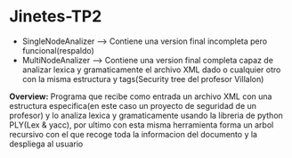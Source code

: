# Jinetes-TP2
- SingleNodeAnalizer --> Contiene una version final incompleta pero funcional(respaldo)  
- MultiNodeAnalizer --> Contiene una version final completa capaz de analizar lexica y gramaticamente el archivo XML dado o cualquier otro con la misma estructura y tags(Security tree del profesor Villalon)
  
  
**Overview:** Programa que recibe como entrada un archivo XML con una estructura especifica(en este caso un proyecto de seguridad de un profesor) y lo analiza lexica y gramaticamente usando la libreria de python PLY(Lex & yacc), por ultimo con esta misma herramienta forma un arbol recursivo con el que recoge toda la informacion del documento y la despliega al usuario

